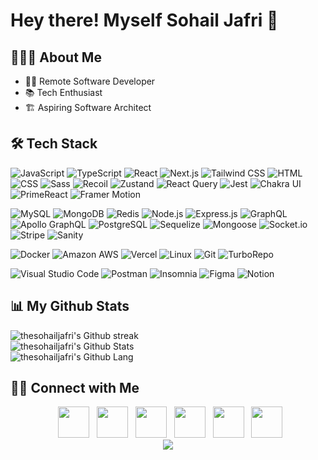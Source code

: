 <h1> Hey there! Myself Sohail Jafri 👋</h1>

## 👨🏻‍💻 About Me

- 👨‍💻 Remote Software Developer
- 📚 Tech Enthusiast
- 🏗️ Aspiring Software Architect

## 🛠 Tech Stack

<img src="https://img.shields.io/badge/JavaScript-F7DF1E?style=for-the-badge&logo=javascript&logoColor=black"
alt="JavaScript"/>
<img src="https://img.shields.io/badge/TypeScript-007ACC?style=for-the-badge&logo=typescript&logoColor=white"
alt="TypeScript"/>
<img src="https://img.shields.io/badge/React-20232A?style=for-the-badge&logo=react&logoColor=61DAFB"
alt="React"/>
<img src="https://img.shields.io/badge/Next.js-000000?style=for-the-badge&logo=next.js&logoColor=white"
alt="Next.js"/>
<img src="https://img.shields.io/badge/Tailwind%20CSS-38B2AC?style=for-the-badge&logo=tailwind-css&logoColor=white"
alt="Tailwind CSS"/>
<img src="https://img.shields.io/badge/HTML-239120?style=for-the-badge&logo=html5&logoColor=white"
alt="HTML"/>
<img src="https://img.shields.io/badge/CSS-239120?&style=for-the-badge&logo=css3&logoColor=white"
alt="CSS"/>
<img src="https://img.shields.io/badge/Sass-CC6699?style=for-the-badge&logo=sass&logoColor=white"
alt="Sass"/>
<img src="https://img.shields.io/badge/Recoil-FFFFFF?style=for-the-badge&logo=recoil&logoColor=black"
alt="Recoil"/>
<img src="https://img.shields.io/badge/Zustand-43853D?style=for-the-badge&logo=react&logoColor=white"
alt="Zustand"/>
<img src="https://img.shields.io/badge/React%20Query-000000?style=for-the-badge&logo=react-query&logoColor=white"
alt="React Query"/>
<img src="https://img.shields.io/badge/Jest-C21325?style=for-the-badge&logo=jest&logoColor=white"
alt="Jest"/>
<img src="https://img.shields.io/badge/Chakra%20UI-319795?style=for-the-badge&logo=chakra-ui&logoColor=white"
alt="Chakra UI"/>
<img src="https://img.shields.io/badge/PrimeReact-1C2755?style=for-the-badge&logo=react&logoColor=white"
alt="PrimeReact"/>
<img src="https://img.shields.io/badge/Framer%20Motion-000000?style=for-the-badge&logo=framer&logoColor=white"
alt="Framer Motion"/>

<img src="https://img.shields.io/badge/MySQL-00000F?style=for-the-badge&logo=mysql&logoColor=white"
alt="MySQL"/>
<img src="https://img.shields.io/badge/MongoDB-4EA94B?style=for-the-badge&logo=mongodb&logoColor=white"
alt="MongoDB"/>
<img src="https://img.shields.io/badge/Redis-DC382D?style=for-the-badge&logo=redis&logoColor=white"
alt="Redis"/>
<img src="https://img.shields.io/badge/Node.js-43853D?style=for-the-badge&logo=node.js&logoColor=white"
alt="Node.js"/>
<img src="https://img.shields.io/badge/Express.js-404D59?style=for-the-badge&logo=express&logoColor=white"
alt="Express.js"/>
<img src="https://img.shields.io/badge/GraphQL-E10098?style=for-the-badge&logo=graphql&logoColor=white"
alt="GraphQL"/>
<img src="https://img.shields.io/badge/Apollo%20GraphQL-311C87?style=for-the-badge&logo=apollo-graphql"
alt="Apollo GraphQL"/>
<img src="https://img.shields.io/badge/PostgreSQL-316192?style=for-the-badge&logo=postgresql&logoColor=white"
alt="PostgreSQL"/>
<img src="https://img.shields.io/badge/Sequelize-52B0E7?style=for-the-badge&logo=sequelize&logoColor=white"
alt="Sequelize"/>
<img src="https://img.shields.io/badge/Mongoose-47A248?style=for-the-badge&logo=mongoose&logoColor=white"
alt="Mongoose"/>
<img src="https://img.shields.io/badge/Socket.io-010101?style=for-the-badge&logo=socket.io&logoColor=white"
alt="Socket.io"/>
<img src="https://img.shields.io/badge/Stripe-008CDD?style=for-the-badge&logo=stripe&logoColor=white"
alt="Stripe"/>
<img src="https://img.shields.io/badge/Sanity-000000?style=for-the-badge&logo=sanity&logoColor=white"
alt="Sanity"/>

<img src="https://img.shields.io/badge/Docker-2CA5E0?style=for-the-badge&logo=docker&logoColor=white"
alt="Docker"/>
<img src="https://img.shields.io/badge/Amazon%20AWS-232F3E?style=for-the-badge&logo=amazon-aws&logoColor=white"
alt="Amazon AWS"/>
<img src="https://img.shields.io/badge/Vercel-000000?style=for-the-badge&logo=vercel&logoColor=white"
alt="Vercel"/>
<img src="https://img.shields.io/badge/Linux-FCC624?style=for-the-badge&logo=linux&logoColor=black"
alt="Linux"/>
<img src="https://img.shields.io/badge/Git-F05032?style=for-the-badge&logo=git&logoColor=white"
alt="Git"/>
<img src="https://img.shields.io/badge/-Turborepo-EF4444?style=for-the-badge&logo=turborepo&logoColor=white" alt="TurboRepo"/>

<img src="https://img.shields.io/badge/Visual%20Studio%20Code-007ACC?style=for-the-badge&logo=visual-studio-code&logoColor=white"
alt="Visual Studio Code"/>
<img src="https://img.shields.io/badge/Postman-FF6C37?style=for-the-badge&logo=postman&logoColor=white"
alt="Postman"/>
<img src="https://img.shields.io/badge/Insomnia-5849BE?style=for-the-badge&logo=insomnia&logoColor=white"
alt="Insomnia"/>
<img src="https://img.shields.io/badge/Figma-F24E1E?style=for-the-badge&logo=figma&logoColor=white"
alt="Figma"/>
<img src="https://img.shields.io/badge/Notion-000000?style=for-the-badge&logo=notion&logoColor=white"
alt="Notion"/>

## 📊 My Github Stats

<div align="left">
<img alt="thesohailjafri's Github streak" src="https://github-readme-streak-stats.herokuapp.com/?user=thesohailjafri&theme=algolia"/>
<br/>
<img alt="thesohailjafri's Github Stats" src="https://github-readme-stats.vercel.app/api?username=thesohailjafri&include_all_commits=true&show=reviews,discussions_started,discussions_answered,prs_merged,prs_merged_percentage&count_private=true&show_icons=true&&theme=algolia"/>
<br/>
<img src="https://github-readme-stats.vercel.app/api/top-langs/?username=thesohailjafri&layout=compact&theme=algolia" alt="thesohailjafri's Github Lang"/>
</div>

## 🤝🏻 Connect with Me

<div align="center">
&nbsp; <a href="mailto:thesohailjafri@gmail.com" target="_blank" rel="noopener noreferrer"><img src="https://img.icons8.com/nolan/64/new-post.png"  width="50" /></a>
&nbsp; <a href="https://www.instagram.com/thesohailjafri/" target="_blank" rel="noopener noreferrer"><img src="https://img.icons8.com/nolan/64/instagram-new.png" width="50" /></a>  
&nbsp; <a href="https://www.facebook.com/sohail.jafri.908/" target="_blank" rel="noopener noreferrer"><img src="https://img.icons8.com/nolan/64/facebook.png" width="50" /></a>
&nbsp; <a href="https://twitter.com/thesohailjafri/" target="_blank" rel="noopener noreferrer"><img src="https://img.icons8.com/nolan/64/twitter-squared.png" width="50" /></a>
&nbsp; <a href="https://www.linkedin.com/in/thesohailjafri/" target="_blank" rel="noopener noreferrer"><img src="https://img.icons8.com/nolan/64/linkedin.png" width="50" /></a>
&nbsp; <a href="https://thesohailjafri.com" target="_blank" rel="noopener noreferrer"><img src="https://img.icons8.com/nolan/64/web-design.png" width="50" /></a>
</div>

<div align="center">
<img src="https://visitor-badge.laobi.icu/badge?page_id=thesohailjafri" id="counter">
</div>
